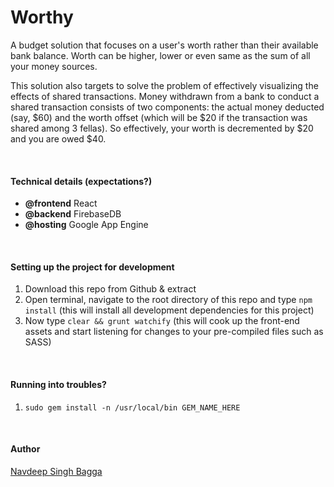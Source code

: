# Worthy

A budget solution that focuses on a user's worth rather than their available bank balance. Worth can be higher, lower or even same as the sum of all your money sources.

This solution also targets to solve the problem of effectively visualizing the effects of shared transactions. Money withdrawn from a bank to conduct a shared transaction consists of two components: the actual money deducted (say, $60) and the worth offset (which will be $20 if the transaction was shared among 3 fellas). So effectively, your worth is decremented by $20 and you are owed $40.

<br />

#### Technical details (expectations?)

- __@frontend__ React
- __@backend__  FirebaseDB
- __@hosting__   Google App Engine

<br />

#### Setting up the project for development

1. Download this repo from Github & extract
2. Open terminal, navigate to the root directory of this repo and type `npm install` (this will install all development dependencies for this project)
3. Now type `clear && grunt watchify` (this will cook up the front-end assets and start listening for changes to your pre-compiled files such as SASS)

<br />

#### Running into troubles?

1. `sudo gem install -n /usr/local/bin GEM_NAME_HERE`

<br />

#### Author
[Navdeep Singh Bagga](www.navdeepsb.com "Navdeep's online portfolio")